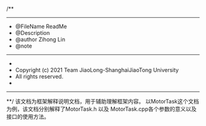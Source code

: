 /**
  ******************************************************************************
  * @FileName			    ReadMe
  * @Description
  * @author                 Zihong Lin
  * @note
  ******************************************************************************
  *
  * Copyright (c) 2021 Team JiaoLong-ShanghaiJiaoTong University
  * All rights reserved.
  *
  ******************************************************************************
**/
该文档为框架解释说明文档，用于辅助理解框架内容。
以MotorTask这个文档为例，该文档分别解释了MotorTask.h 以及 MotorTask.cpp各个参数的意义以及接口的使用方法。
